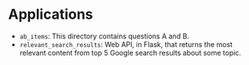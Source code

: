 
# Applications
- `ab_items`: This directory contains questions A and B.
- `relevant_search_results`: Web API, in Flask, that returns the most relevant content from top 5 Google search results about some topic.
